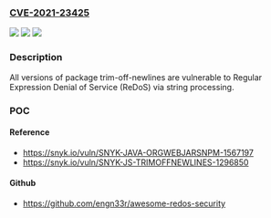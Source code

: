 ### [CVE-2021-23425](https://cve.mitre.org/cgi-bin/cvename.cgi?name=CVE-2021-23425)
![](https://img.shields.io/static/v1?label=Product&message=trim-off-newlines&color=blue)
![](https://img.shields.io/static/v1?label=Version&message=%3E%3D%200%20&color=brighgreen)
![](https://img.shields.io/static/v1?label=Vulnerability&message=Regular%20Expression%20Denial%20of%20Service%20(ReDoS)&color=brighgreen)

### Description

All versions of package trim-off-newlines are vulnerable to Regular Expression Denial of Service (ReDoS) via string processing.

### POC

#### Reference
- https://snyk.io/vuln/SNYK-JAVA-ORGWEBJARSNPM-1567197
- https://snyk.io/vuln/SNYK-JS-TRIMOFFNEWLINES-1296850

#### Github
- https://github.com/engn33r/awesome-redos-security


